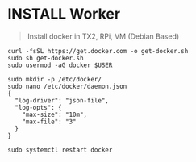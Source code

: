 # INSTALL Worker
> Install docker in TX2, RPi, VM (Debian Based)

```
curl -fsSL https://get.docker.com -o get-docker.sh
sudo sh get-docker.sh
sudo usermod -aG docker $USER

sudo mkdir -p /etc/docker/
sudo nano /etc/docker/daemon.json
{
  "log-driver": "json-file",
  "log-opts": {
    "max-size": "10m",
    "max-file": "3"
  }
}

sudo systemctl restart docker
```